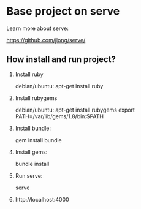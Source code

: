 Base project on serve
=============

Learn more about serve:

<https://github.com/jlong/serve/>

How install and run project?
-------------------------------

1. Install ruby

    debian/ubuntu: apt-get install ruby

2. Install rubygems

    debian/ubuntu:
        apt-get install rubygems
        export PATH=/var/lib/gems/1.8/bin:$PATH

3. Install bundle:

    gem install bundle


4. Install gems:

    bundle install

5. Run serve:

    serve

6. http://localhost:4000